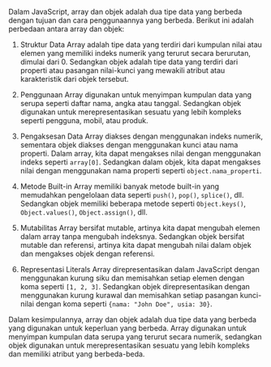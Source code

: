 

Dalam JavaScript, array dan objek adalah dua tipe data yang berbeda dengan tujuan dan cara penggunaannya yang berbeda. Berikut ini adalah perbedaan antara array dan objek:

1. Struktur Data
Array adalah tipe data yang terdiri dari kumpulan nilai atau elemen yang memiliki indeks numerik yang terurut secara berurutan, dimulai dari 0. Sedangkan objek adalah tipe data yang terdiri dari properti atau pasangan nilai-kunci yang mewakili atribut atau karakteristik dari objek tersebut.

2. Penggunaan
Array digunakan untuk menyimpan kumpulan data yang serupa seperti daftar nama, angka atau tanggal. Sedangkan objek digunakan untuk merepresentasikan sesuatu yang lebih kompleks seperti pengguna, mobil, atau produk.

3. Pengaksesan Data
Array diakses dengan menggunakan indeks numerik, sementara objek diakses dengan menggunakan kunci atau nama properti. Dalam array, kita dapat mengakses nilai dengan menggunakan indeks seperti `array[0]`. Sedangkan dalam objek, kita dapat mengakses nilai dengan menggunakan nama properti seperti `object.nama_properti`.

4. Metode Built-in
Array memiliki banyak metode built-in yang memudahkan pengelolaan data seperti `push()`, `pop()`, `splice()`, dll. Sedangkan objek memiliki beberapa metode seperti `Object.keys()`, `Object.values()`, `Object.assign()`, dll.

5. Mutabilitas
Array bersifat mutable, artinya kita dapat mengubah elemen dalam array tanpa mengubah indeksnya. Sedangkan objek bersifat mutable dan referensi, artinya kita dapat mengubah nilai dalam objek dan mengakses objek dengan referensi.

6. Representasi Literals
Array direpresentasikan dalam JavaScript dengan menggunakan kurung siku dan memisahkan setiap elemen dengan koma seperti `[1, 2, 3]`. Sedangkan objek direpresentasikan dengan menggunakan kurung kurawal dan memisahkan setiap pasangan kunci-nilai dengan koma seperti `{nama: "John Doe", usia: 30}`.

Dalam kesimpulannya, array dan objek adalah dua tipe data yang berbeda yang digunakan untuk keperluan yang berbeda. Array digunakan untuk menyimpan kumpulan data serupa yang terurut secara numerik, sedangkan objek digunakan untuk merepresentasikan sesuatu yang lebih kompleks dan memiliki atribut yang berbeda-beda.

